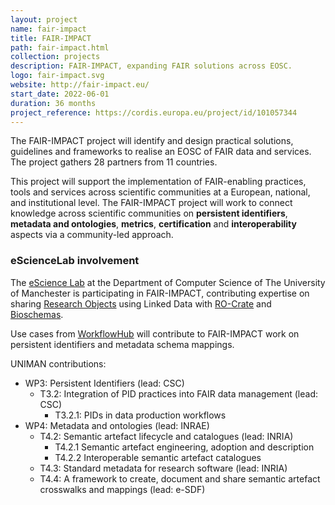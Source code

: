 ```yaml
---
layout: project
name: fair-impact
title: FAIR-IMPACT
path: fair-impact.html
collection: projects
description: FAIR-IMPACT, expanding FAIR solutions across EOSC.
logo: fair-impact.svg
website: http://fair-impact.eu/
start_date: 2022-06-01
duration: 36 months
project_reference: https://cordis.europa.eu/project/id/101057344
---
```


The FAIR-IMPACT project will identify and design practical solutions, guidelines and frameworks to realise an EOSC of FAIR data and services. The project gathers 28 partners from 11 countries.

This project will support the implementation of FAIR-enabling practices, tools and services across scientific communities at a European, national, and institutional level.  The FAIR-IMPACT project will work to connect knowledge across scientific communities on **persistent identifiers**, **metadata and ontologies**, **metrics**, **certification** and **interoperability** aspects via a community-led approach.

### eScienceLab involvement

The [eScience Lab](https://esciencelab.org.uk/) at the Department of Computer Science of The University of Manchester is participating in FAIR-IMPACT, contributing expertise on sharing [Research Objects](/products/researchobject/) using Linked Data with [RO-Crate](https://www.researchobject.org/ro-crate/) and [Bioschemas](/activities/bioschemas/).

Use cases from [WorkflowHub](/products/workflowhub/) will contribute to FAIR-IMPACT work on persistent identifiers and metadata schema mappings.

UNIMAN contributions:

* WP3: Persistent Identifiers (lead: CSC)
  - T3.2: Integration of PID practices into FAIR data management (lead: CSC)
    + T3.2.1: PIDs in data production workflows
* WP4: Metadata and ontologies (lead: INRAE)
  - T4.2: Semantic artefact lifecycle and catalogues (lead: INRIA)
    + T4.2.1 Semantic artefact engineering, adoption and description  
    + T4.2.2 Interoperable semantic artefact catalogues
  - T4.3: Standard metadata for research software (lead: INRIA)
  - T4.4: A framework to create, document and share semantic artefact crosswalks and mappings (lead: e-SDF)
  
